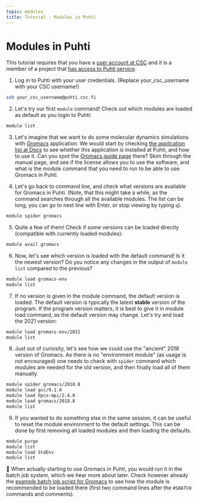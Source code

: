 ```yaml
---
topic: modules
title: Tutorial - Modules in Puhti
---
```


# Modules in Puhti

This tutorial requires that you have a [user account at CSC](https://docs.csc.fi/accounts/how-to-create-new-user-account/)
and it is a member of a project that [has access to Puhti service](https://docs.csc.fi/accounts/how-to-add-service-access-for-project/).


1. Log in to Puhti with your user credentials. (Replace your_csc_username with your CSC username!)
```bash
ssh your_csc_username@puhti.csc.fi
```

2. Let's try our first `module` command! Check out which modules are loaded as default as you login to Puhti:
```bash
module list
```

3. Let's imagine that we want to do some molecular dynamics simulations with [Gromacs](http://www.gromacs.org/About_Gromacs) application. We would start by checking [the application list at Docs](https://docs.csc.fi/apps/) to see whether this application is installed at Puhti, and how to use it. Can you spot the [Gromacs guide page](https://docs.csc.fi/apps/gromacs/) there? Skim through the manual page, and see if the license allows you to use the software, and what is the module command that you need to run to be able to use Gromacs in Puhti.

4. Let's go back to command line, and check what versions are available for Gromacs in Puhti. (Note, that this might take a while, as the command searches through all the available modules. The list can be long, you can go to next line with Enter, or stop viewing by typing ```q```).
```bash
module spider gromacs
```

5. Quite a few of them! Check if some versions can be loaded directly (compatible with currently loaded modules):
```bash
module avail gromacs
```

6. Now, let's see which version is loaded with the default command! Is it the newest version? Do you notice any changes in the output of ```module list``` compared to the previous? 
```bash
module load gromacs-env
module list
```

7. If no version is given in the module command, the default version is loaded. The default version is typically the latest **stable** version of the program. If the program version matters, it is best to give it in module load command, as the default version may change. Let's try and load the 2021 version:
```bash
module load gromacs-env/2021
module list
```

8. Just out of curiosity, let's see how we could use the "ancient" 2018 version of Gromacs. As there is no "environment module" (as usage is not encouraged) one needs to check with ```spider``` command which modules are needed for the old version, and then finally load all of them manually.
```bash
module spider gromacs/2018.8
module load gcc/9.1.0  
module load hpcx-mpi/2.4.0
module load gromacs/2018.8
module list
```

9. If you wanted to do something else in the same session, it can be useful to reset the module environment to the default settings. This can be done by first removing all loaded modules and then loading the defaults.

```bash
module purge
module list
module load StdEnv
module list
```

💭 When actually starting to use Gromacs in Puhti, you would run it in the batch job system, which we hear more about later. Check however already the [example batch job script for Gromacs](https://docs.csc.fi/apps/gromacs/#example-parallel-batch-script-for-puhti) to see how the module is recommended to be loaded there (first two command lines after the `#SBATCH` commands and comments).
